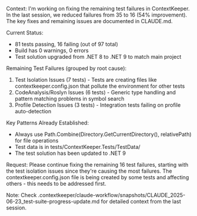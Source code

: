 Context: I'm working on fixing the remaining test failures in ContextKeeper. In the last session, we reduced
  failures from 35 to 16 (54% improvement). The key fixes and remaining issues are documented in CLAUDE.md.

  Current Status:
  - 81 tests passing, 16 failing (out of 97 total)
  - Build has 0 warnings, 0 errors
  - Test solution upgraded from .NET 8 to .NET 9 to match main project

  Remaining Test Failures (grouped by root cause):
  1. Test Isolation Issues (7 tests) - Tests are creating files like contextkeeper.config.json that pollute the
  environment for other tests
  2. CodeAnalysis/Roslyn Issues (6 tests) - Generic type handling and pattern matching problems in symbol search
  3. Profile Detection Issues (3 tests) - Integration tests failing on profile auto-detection

  Key Patterns Already Established:
  - Always use Path.Combine(Directory.GetCurrentDirectory(), relativePath) for file operations
  - Test data is in tests/ContextKeeper.Tests/TestData/
  - The test solution has been updated to .NET 9

  Request: Please continue fixing the remaining 16 test failures, starting with the test isolation issues since
  they're causing the most failures. The contextkeeper.config.json file is being created by some tests and
  affecting others - this needs to be addressed first.

  Note: Check .contextkeeper/claude-workflow/snapshots/CLAUDE_2025-06-23_test-suite-progress-update.md for
  detailed context from the last session.